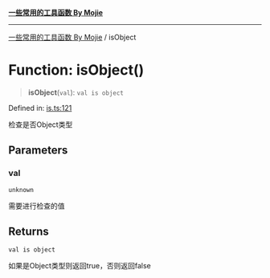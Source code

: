 [**一些常用的工具函数 By Mojie**](../README.md)

***

[一些常用的工具函数 By Mojie](../globals.md) / isObject

# Function: isObject()

> **isObject**(`val`): `val is object`

Defined in: [is.ts:121](https://github.com/mojiefong/utils/blob/835f9f080ca618c45c936acaa9a99d1df0257c97/src/is.ts#L121)

检查是否Object类型

## Parameters

### val

`unknown`

需要进行检查的值

## Returns

`val is object`

如果是Object类型则返回true，否则返回false
